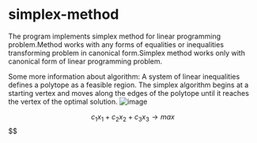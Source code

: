 # simplex-method

The program implements simplex method for linear programming problem.Method works with any forms of equalities or inequalities transforming problem in canonical form.Simplex method works only with canonical form of linear programming problem.  

Some more information about algorithm:
A system of linear inequalities defines a polytope as a feasible region. The simplex algorithm begins at a starting vertex and moves along the edges of the polytope until it reaches the vertex of the optimal solution.
![image](https://github.com/user-attachments/assets/6235584b-3d77-4cc2-8d43-394902e8cfe9)

$$c_1 x_1+c_2 x_2+c_3 x_3→max$$
$$

